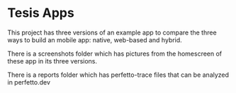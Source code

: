 # Tesis Apps

This project has three versions of an example app to compare the three ways to build an mobile app: native, web-based and hybrid. 

There is a screenshots folder which has pictures from the homescreen of these app in its three versions.

There is a reports folder which has perfetto-trace files that can be analyzed in perfetto.dev
